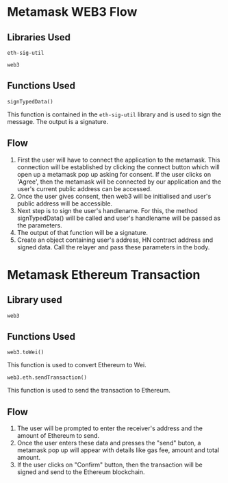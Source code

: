# Metamask WEB3 Flow

## Libraries Used

```
eth-sig-util
```
```
web3
```

## Functions Used

```
signTypedData()
```
This function is contained in the ```eth-sig-util``` library and is used to sign the message.
The output is a signature.

## Flow
 
1. First the user will have to connect the application to the metamask. This connection will be established by clicking the connect button which will open up a metamask pop up asking for consent.
If the user clicks on 'Agree', then the metamask will be connected by our application and the user's current public address can be accessed.
2. Once the user gives consent, then web3 will be initialised and user's public address will be accessible.
3. Next step is to sign the user's handlename. For this, the method signTypedData() will be called and user's handlename will be passed as the parameters.
4. The output of that function will be a signature.
5. Create an object containing user's address, HN contract address and signed data. Call the relayer and pass these parameters in the body.




# Metamask Ethereum Transaction

## Library used

```
web3
```

## Functions Used

```
web3.toWei()
```
This function is used to convert Ethereum to Wei.

```
web3.eth.sendTransaction()
```
This function is used to send the transaction to Ethereum.

## Flow

1. The user will be prompted to enter the receiver's address and the amount of Ethereum to send.
2. Once the user enters these data and presses the "send" buton, a metamask pop up will appear with details like gas fee, amount and total amount.
3. If the user clicks on "Confirm" button, then the transaction will be signed and send to the Ethereum blockchain.